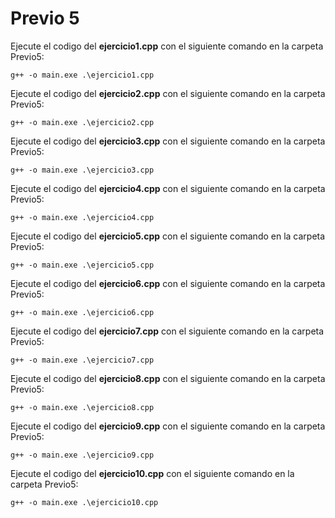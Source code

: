 # Previo 5


Ejecute el codigo del **ejercicio1.cpp** con el siguiente comando en la carpeta Previo5:
```
g++ -o main.exe .\ejercicio1.cpp
```

Ejecute el codigo del **ejercicio2.cpp** con el siguiente comando en la carpeta Previo5:
```
g++ -o main.exe .\ejercicio2.cpp
```

Ejecute el codigo del **ejercicio3.cpp** con el siguiente comando en la carpeta Previo5:
```
g++ -o main.exe .\ejercicio3.cpp
```

Ejecute el codigo del **ejercicio4.cpp** con el siguiente comando en la carpeta Previo5:
```
g++ -o main.exe .\ejercicio4.cpp
```

Ejecute el codigo del **ejercicio5.cpp** con el siguiente comando en la carpeta Previo5:
```
g++ -o main.exe .\ejercicio5.cpp
```

Ejecute el codigo del **ejercicio6.cpp** con el siguiente comando en la carpeta Previo5:
```
g++ -o main.exe .\ejercicio6.cpp
```
Ejecute el codigo del **ejercicio7.cpp** con el siguiente comando en la carpeta Previo5:
```
g++ -o main.exe .\ejercicio7.cpp
```

Ejecute el codigo del **ejercicio8.cpp** con el siguiente comando en la carpeta Previo5:
```
g++ -o main.exe .\ejercicio8.cpp
```

Ejecute el codigo del **ejercicio9.cpp** con el siguiente comando en la carpeta Previo5:
```
g++ -o main.exe .\ejercicio9.cpp
```

Ejecute el codigo del **ejercicio10.cpp** con el siguiente comando en la carpeta Previo5:
```
g++ -o main.exe .\ejercicio10.cpp
```